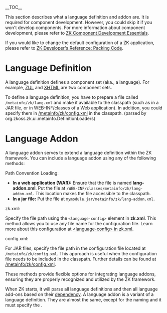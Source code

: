 \_\_TOC\_\_

This section describes what a language definition and addon are. It is
required for component development. However, you could skip it if you
won't develop components. For more information about component
development, please refer to [ZK Component Development
Essentials](ZK_Component_Development_Essentials).

If you would like to change the default configuration of a ZK
application, please refer to [ZK Developer's Reference: Packing
Code](ZK_Developer's_Reference/Customization/Packing_Code).

# Language Definition

A language definition defines a component set (aka., a language). For
example, [ZUL](ZUML_Reference/ZUML/Languages/ZUL) and
[XHTML](ZUML_Reference/ZUML/Languages/XHTML) are two
component sets.

To define a language definition, you have to prepare a file called
`/metainfo/zk/lang.xml` and make it available to the classpath (such as
in a JAR file, or in WEB-INF/classes of a Web application). In addition,
you could specify them in
[/metainfo/zk/config.xml](ZK_Configuration_Reference/JAR_File's_config.xml/The_language-config_Element)
in the classpath. (parsed by org.zkoss.zk.ui.metainfo.DefinitionLoaders)

# Language Addon

A language addon serves to extend a language definition within the ZK
framework. You can include a language addon using any of the following
methods:

Path Convention Loading:  

- **In a web application (WAR):** Ensure that the file is named
  **lang-addon.xml**. Put the file at
  `/WEB-INF/classes/metainfo/zk/lang-addon.xml`. This location makes the
  file accessible to the classpath.
- **In a jar file:** Put the file at
  `mymodule.jar/metainfo/zk/lang-addon.xml`.

zk.xml:  

Specify the file path using the `<language-config>` element in
**zk.xml**. This method allows you to use any file name for the
configuration file. Learn more about this configuration at
[\<language-config\> in
zk.xml](ZK_Configuration_Reference/zk.xml/The_language-config_Element).

config.xml:  

For JAR files, specify the file path in the configuration file located
at `/metainfo/zk/config.xml`. This approach is useful when the
configuration file needs to be included in the classpath. Further
details can be found at
[/metainfo/zk/config.xml](ZK_Configuration_Reference/JAR_File's_config.xml/The_language-config_Element).

These methods provide flexible options for integrating language addons,
ensuring they are properly recognized and utilized by the ZK framework.

When ZK starts, it will parse all language definitions and then all
language add-ons based on their
[dependency](ZK_Client-side_Reference/Language_Definition/depends).
A language addon is a variant of a language definition. They are almost
the same, except for the naming and it must specify the
[<addon-name>](ZK_Client-side_Reference/Language_Definition/addon-name).
